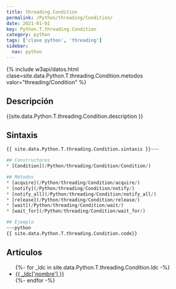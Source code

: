 ```yaml
---
title: threading.Condition
permalink: /Python/threading/Condition/
date: 2021-01-01
key: Python.T.threading.Condition
category: python
tags: ['clase python', 'threading']
sidebar: 
  nav: python
---
```


{% include w3api/datos.html clase=site.data.Python.T.threading.Condition.metodos valor="threading/Condition" %}

## Descripción
{{site.data.Python.T.threading.Condition.description }}

## Sintaxis
~~~python
{{ site.data.Python.T.threading.Condition.sintaxis }}~~~

## Constructores
* [Condition](/Python/threading/Condition/Condition/)

## Métodos
* [acquire](/Python/threading/Condition/acquire/)
* [notify](/Python/threading/Condition/notify/)
* [notify_all](/Python/threading/Condition/notify_all/)
* [release](/Python/threading/Condition/release/)
* [wait](/Python/threading/Condition/wait/)
* [wait_for](/Python/threading/Condition/wait_for/)

## Ejemplo
~~~python
{{ site.data.Python.T.threading.Condition.code}}
~~~

## Artículos
<ul>
{%- for _ldc in site.data.Python.T.threading.Condition.ldc -%}
   <li>
       <a href="{{_ldc['url'] }}">{{ _ldc['nombre'] }}</a>
   </li>
{%- endfor -%}
</ul>
